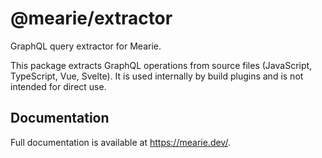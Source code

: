 # @mearie/extractor

GraphQL query extractor for Mearie.

This package extracts GraphQL operations from source files (JavaScript,
TypeScript, Vue, Svelte). It is used internally by build plugins and is not
intended for direct use.

## Documentation

Full documentation is available at <https://mearie.dev/>.
